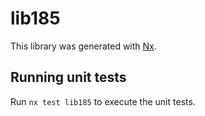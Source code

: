 # lib185

This library was generated with [Nx](https://nx.dev).

## Running unit tests

Run `nx test lib185` to execute the unit tests.
